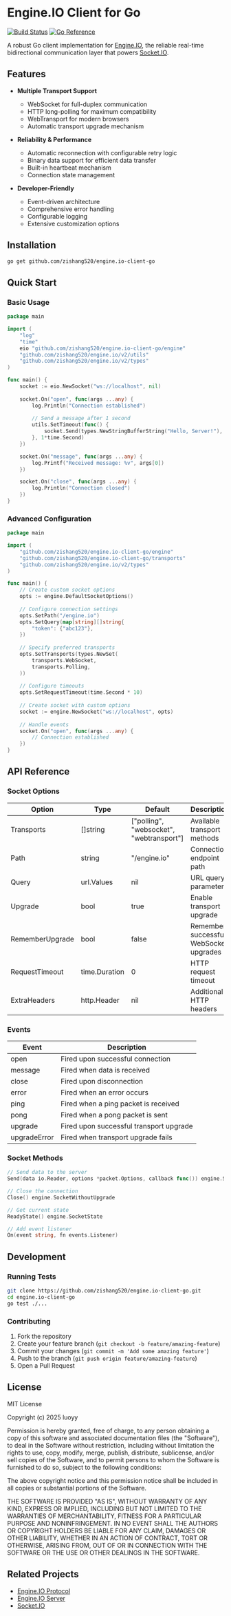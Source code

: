# Engine.IO Client for Go

[![Build Status](https://github.com/zishang520/engine.io-client-go/actions/workflows/go.yml/badge.svg)](https://github.com/zishang520/engine.io-client-go/actions/workflows/go.yml)
[![Go Reference](https://pkg.go.dev/badge/github.com/zishang520/engine.io-client-go.svg)](https://pkg.go.dev/github.com/zishang520/engine.io-client-go)

A robust Go client implementation for [Engine.IO](http://github.com/zishang520/engine.io), the reliable real-time bidirectional communication layer that powers [Socket.IO](http://github.com/zishang520/socket.io).

## Features

- **Multiple Transport Support**
  - WebSocket for full-duplex communication
  - HTTP long-polling for maximum compatibility
  - WebTransport for modern browsers
  - Automatic transport upgrade mechanism

- **Reliability & Performance**
  - Automatic reconnection with configurable retry logic
  - Binary data support for efficient data transfer
  - Built-in heartbeat mechanism
  - Connection state management

- **Developer-Friendly**
  - Event-driven architecture
  - Comprehensive error handling
  - Configurable logging
  - Extensive customization options

## Installation

```bash
go get github.com/zishang520/engine.io-client-go
```

## Quick Start

### Basic Usage

```go
package main

import (
    "log"
    "time"
    eio "github.com/zishang520/engine.io-client-go/engine"
    "github.com/zishang520/engine.io/v2/utils"
    "github.com/zishang520/engine.io/v2/types"
)

func main() {
    socket := eio.NewSocket("ws://localhost", nil)
    
    socket.On("open", func(args ...any) {
        log.Println("Connection established")
        
        // Send a message after 1 second
        utils.SetTimeout(func() {
            socket.Send(types.NewStringBufferString("Hello, Server!"), nil, nil)
        }, 1*time.Second)
    })

    socket.On("message", func(args ...any) {
        log.Printf("Received message: %v", args[0])
    })

    socket.On("close", func(args ...any) {
        log.Println("Connection closed")
    })
}
```

### Advanced Configuration

```go
package main

import (
    "github.com/zishang520/engine.io-client-go/engine"
    "github.com/zishang520/engine.io-client-go/transports"
    "github.com/zishang520/engine.io/v2/types"
)

func main() {
    // Create custom socket options
    opts := engine.DefaultSocketOptions()
    
    // Configure connection settings
    opts.SetPath("/engine.io")
    opts.SetQuery(map[string][]string{
        "token": {"abc123"},
    })
    
    // Specify preferred transports
    opts.SetTransports(types.NewSet(
        transports.WebSocket,
        transports.Polling,
    ))
    
    // Configure timeouts
    opts.SetRequestTimeout(time.Second * 10)
    
    // Create socket with custom options
    socket := engine.NewSocket("ws://localhost", opts)
    
    // Handle events
    socket.On("open", func(args ...any) {
        // Connection established
    })
}
```

## API Reference

### Socket Options

| Option | Type | Default | Description |
|--------|------|---------|-------------|
| Transports | []string | ["polling", "websocket", "webtransport"] | Available transport methods |
| Path | string | "/engine.io" | Connection endpoint path |
| Query | url.Values | nil | URL query parameters |
| Upgrade | bool | true | Enable transport upgrade |
| RememberUpgrade | bool | false | Remember successful WebSocket upgrades |
| RequestTimeout | time.Duration | 0 | HTTP request timeout |
| ExtraHeaders | http.Header | nil | Additional HTTP headers |

### Events

| Event | Description |
|-------|-------------|
| open | Fired upon successful connection |
| message | Fired when data is received |
| close | Fired upon disconnection |
| error | Fired when an error occurs |
| ping | Fired when a ping packet is received |
| pong | Fired when a pong packet is sent |
| upgrade | Fired upon successful transport upgrade |
| upgradeError | Fired when transport upgrade fails |

### Socket Methods

```go
// Send data to the server
Send(data io.Reader, options *packet.Options, callback func()) engine.SocketWithoutUpgrade

// Close the connection
Close() engine.SocketWithoutUpgrade

// Get current state
ReadyState() engine.SocketState

// Add event listener
On(event string, fn events.Listener)
```

## Development

### Running Tests

```bash
git clone https://github.com/zishang520/engine.io-client-go.git
cd engine.io-client-go
go test ./...
```

### Contributing

1. Fork the repository
2. Create your feature branch (`git checkout -b feature/amazing-feature`)
3. Commit your changes (`git commit -m 'Add some amazing feature'`)
4. Push to the branch (`git push origin feature/amazing-feature`)
5. Open a Pull Request

## License

MIT License

Copyright (c) 2025 luoyy

Permission is hereby granted, free of charge, to any person obtaining a copy of this software and associated documentation files (the "Software"), to deal in the Software without restriction, including without limitation the rights to use, copy, modify, merge, publish, distribute, sublicense, and/or sell copies of the Software, and to permit persons to whom the Software is furnished to do so, subject to the following conditions:

The above copyright notice and this permission notice shall be included in all copies or substantial portions of the Software.

THE SOFTWARE IS PROVIDED "AS IS", WITHOUT WARRANTY OF ANY KIND, EXPRESS OR IMPLIED, INCLUDING BUT NOT LIMITED TO THE WARRANTIES OF MERCHANTABILITY, FITNESS FOR A PARTICULAR PURPOSE AND NONINFRINGEMENT. IN NO EVENT SHALL THE AUTHORS OR COPYRIGHT HOLDERS BE LIABLE FOR ANY CLAIM, DAMAGES OR OTHER LIABILITY, WHETHER IN AN ACTION OF CONTRACT, TORT OR OTHERWISE, ARISING FROM, OUT OF OR IN CONNECTION WITH THE SOFTWARE OR THE USE OR OTHER DEALINGS IN THE SOFTWARE.

## Related Projects

- [Engine.IO Protocol](https://github.com/socketio/engine.io-protocol)
- [Engine.IO Server](https://github.com/zishang520/engine.io)
- [Socket.IO](https://github.com/zishang520/socket.io)